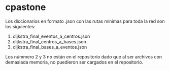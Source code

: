 # cpastone

Los diccionarios en formato .json con las rutas mínimas para toda la red son los siguientes:

1) dijkstra_final_eventos_a_centros.json
2) dijkstra_final_centros_a_bases.json
3) dijkstra_final_bases_a_eventos.json

Los númmero 2 y 3 no están en el repositorio dado que al ser archivos con demasiada memoria, no puedieron ser cargados en el repositorio. 
